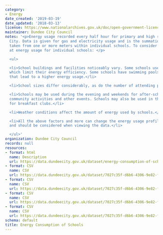 ```yaml
---
category:
- Energy
date_created: '2019-03-19'
date_updated: '2018-03-13'
license: https://www.nationalarchives.gov.uk/doc/open-government-licence/version/3/
maintainer: Dundee City Council
notes: '<p>Energy usage recorded every half hour for primary and high schools in Dundee
  City. Data is given for gas and electricity usage and is the summation of readings
  taken from one or more meters within individual schools. To consider when looking
  at energy usage for individual schools: </p>

  <ul>

  <li>School buildings and facilities noticeably vary. Some schools use older buildings
  which limit their energy efficiency. Some schools have swimming pools or other facilities
  that lead to a higher energy usage.</li>

  <li>School sizes differ considerably, as do the number of attending pupils and staff.</li>

  <li>Schools may be used during the evening and weekends for after-school clubs,
  community activities and other events. Schools may also be used in the mornings
  for breakfast clubs.</li>

  <li>Weather conditions affect the amount of energy used by schools.</li>

  <li>All the above factors and more can change the energy usage profile of the school
  and should be considered when viewing the data.</li>

  </ul>'
organization: Dundee City Council
records: null
resources:
- format: html
  name: Description
  url: https://data.dundeecity.gov.uk/dataset/energy-consumption-of-schools
- format: CSV
  name: CSV
  url: https://data.dundeecity.gov.uk/dataset/7027c35f-d6b6-4306-9e82-fd61dc1e2256/resource/96e14a3c-4828-49fd-a69a-057d8f99bc85/download/schools-energy-consumption-gas.csv
- format: CSV
  name: CSV
  url: https://data.dundeecity.gov.uk/dataset/7027c35f-d6b6-4306-9e82-fd61dc1e2256/resource/87e65e63-a756-4b7a-a8ea-4dfb751f8733/download/electricity-usage-130317-130318.csv
- format: CSV
  name: CSV
  url: https://data.dundeecity.gov.uk/dataset/7027c35f-d6b6-4306-9e82-fd61dc1e2256/resource/afb6b6e2-1c06-4645-abd1-d66a45cb49f8/download/schools-energy-consumption-gas-201617.csv
- format: CSV
  name: CSV
  url: https://data.dundeecity.gov.uk/dataset/7027c35f-d6b6-4306-9e82-fd61dc1e2256/resource/b2b26a6f-59fe-497b-a24f-0cb492499bb0/download/electricity-usage-120316-120317.csv
schema: default
title: Energy Consumption of Schools
---
```

